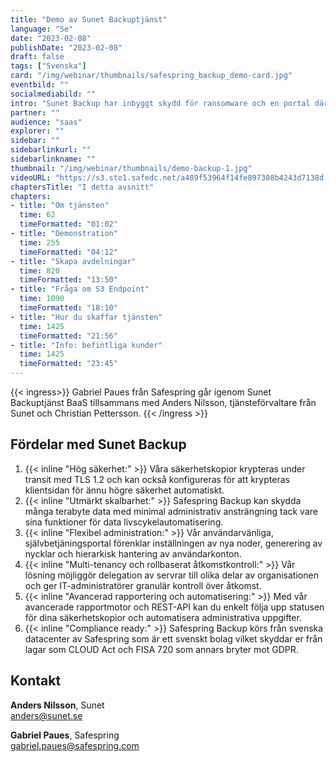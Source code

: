```yaml
---
title: "Demo av Sunet Backuptjänst"
language: "Se"
date: "2023-02-08"
publishDate: "2023-02-08"
draft: false
tags: ["Svenska"]
card: "/img/webinar/thumbnails/safespring_backup_demo-card.jpg"
eventbild: ""
socialmediabild: ""
intro: "Sunet Backup har inbyggt skydd för ransomware och en portal där du enkelt sköter kontrollen av er skyddade data."
partner: ""
audience: "saas"
explorer: ""
sidebar: ""
sidebarlinkurl: ""
sidebarlinkname: ""
thumbnail: "/img/webinar/thumbnails/demo-backup-1.jpg"
videoURL: "https://s3.sto1.safedc.net/a489f53964f14fe897308b4243d7138d:processedvideos/safepsinrg-demo-backup-1/master.m3u8"
chaptersTitle: "I detta avsnitt"
chapters:
- title: "Om tjänsten"
  time: 62
  timeFormatted: "01:02"
- title: "Demonstration"
  time: 255
  timeFormatted: "04:12"
- title: "Skapa avdelningar"
  time: 820
  timeFormatted: "13:50"
- title: "Fråga om S3 Endpoint"
  time: 1090
  timeFormatted: "18:10"
- title: "Hur du skaffar tjänsten"
  time: 1425
  timeFormatted: "21:56"
- title: "Info: befintliga kunder"
  time: 1425
  timeFormatted: "23:45"
---
```



{{< ingress>}}
Gabriel Paues från Safespring går igenom Sunet Backuptjänst BaaS tillsammans med Anders Nilsson, tjänsteförvaltare från Sunet och Christian Pettersson.
{{< /ingress >}}

## Fördelar med Sunet Backup

1. {{< inline "Hög säkerhet:" >}} Våra säkerhetskopior krypteras under transit med TLS 1.2 och kan också konfigureras för att krypteras klientsidan för ännu högre säkerhet automatiskt.
1. {{< inline "Utmärkt skalbarhet:" >}} Safespring Backup kan skydda många terabyte data med minimal administrativ ansträngning tack vare sina funktioner för data livscykelautomatisering.
1. {{< inline "Flexibel administration:" >}} Vår användarvänliga, självbetjäningsportal förenklar inställningen av nya noder, generering av nycklar och hierarkisk hantering av användarkonton.
1. {{< inline "Multi-tenancy och rollbaserat åtkomstkontroll:" >}} Vår lösning möjliggör delegation av servrar till olika delar av organisationen och ger IT-administratörer granulär kontroll över åtkomst.
1. {{< inline "Avancerad rapportering och automatisering:" >}} Med vår avancerade rapportmotor och REST-API kan du enkelt följa upp statusen för dina säkerhetskopior och automatisera administrativa uppgifter.
1. {{< inline "Compliance ready:" >}} Safespring Backup körs från svenska datacenter av Safespring som är ett svenskt bolag vilket skyddar er från lagar som CLOUD Act och FISA 720 som annars bryter mot GDPR.

## Kontakt

**Anders Nilsson**, Sunet  
anders@sunet.se

**Gabriel Paues**, Safespring  
gabriel.paues@safespring.com 